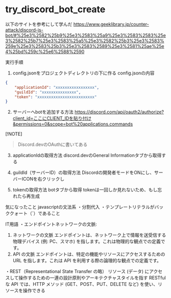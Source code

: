 # try_discord_bot_create
以下のサイトを参考にして学んだ
https://www.geeklibrary.jp/counter-attack/discord-js-bot/#%25e3%2582%25b9%25e3%2583%25a9%25e3%2583%2583%25e3%2582%25b7%25e3%2583%25a5%25e3%2582%25b3%25e3%2583%259e%25e3%2583%25b3%25e3%2583%2589%25e3%2581%25ae%25e4%25bd%259c%25e6%2588%2590

実行手順
1. config.jsonをプロジェクトディレクトリの下に作る
config.jsonの内容
```json
{
    "applicationId": "xxxxxxxxxxxxxxxxx",
    "guildId": "xxxxxxxxxxxxxxx",
    "token": "xxxxxxxxxxxxxxxxxxxxxxxxx"
}
```
2. サーバーへbotを追加する方法
https://discord.com/api/oauth2/authorize?client_id=ここにCLIENT_IDを貼り付け&permissions=0&scope=bot%20applications.commands

[!NOTE]
> Discord.devのOAuthに書いてある

3. applicationIdの取得方法
discord.devのGeneral Informationタブから取得する

4. guildId（サーバーID）の取得方法
Discordの開発者モードをONにし、サーバーICONを右クリックし

5. tokenの取得方法
botタブから取得
tokenは一回しか見れないため、もし忘れたら再生成


気になったこと
javascriptの文法系
・分割代入
・テンプレートリテラルがバッククォート（`）であること


IT用語
・エンドポイントネットワークの文脈:
1. ネットワークの文脈
エンドポイントは、ネットワーク上で情報を送受信する物理デバイス (例: PC、スマホ) を指します。これは物理的な観点での定義です。
2. API の文脈
エンドポイントは、特定の機能やリソースにアクセスするための URL を指します。これは API を利用する際の論理的な観点での定義です。

・REST（Representational State Transfer の略）
リソース (データ) にアクセスして操作するための一連の設計原則やアーキテクチャスタイルを指す
RESTful な API では、HTTP メソッド (GET、POST、PUT、DELETE など) を使い、リソースを操作できる